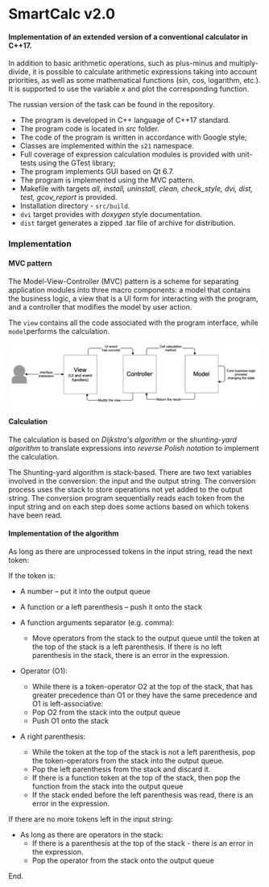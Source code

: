 # SmartCalc v2.0

#### Implementation of an extended version of a conventional calculator in C++17.

In addition to basic arithmetic operations, such as plus-minus and multiply-divide, it is possible to calculate arithmetic expressions taking into account priorities, as well as some mathematical functions (sin, cos, logarithm, etc.).
It is supported to use the variable *x* and plot the corresponding function.

The russian version of the task can be found in the repository.

- The program is developed in C++ language of C++17 standard.
- The program code is located in *src* folder.
- The code of the program is written in accordance with Google style;
- Classes are implemented within the `s21` namespace.
- Full coverage of expression calculation modules is provided with unit-tests using the GTest library;
- The program implements GUI based on Qt 6.7.
- The program is implemented using the MVC pattern.
- Makefile with targets *all, install, uninstall, clean, check_style, dvi, dist, test, gcov_report* is provided.
- Installation directory - `src/build`.
- `dvi` target provides with *doxygen* style documentation.
- `dist` target generates a zipped .tar file of archive for distribution.

### Implementation

#### MVC pattern

The Model-View-Controller (MVC) pattern is a scheme for separating application modules into three macro components: a model that contains the business logic, a view that is a UI form for interacting with the program, and a controller that modifies the model by user action.

The `view` contains all the code associated with the program interface, while `model`performs the calculation.

![](images/MVC-Process.png)

#### Calculation

The calculation is based on *Dijkstra's algorithm* or the *shunting-yard algorithm* to translate expressions into *reverse Polish notation* to implement the calculation.

The Shunting-yard algorithm is stack-based. There are two text variables involved in the conversion: the input and the output string. The conversion process uses the stack to store operations not yet added to the output string. The conversion program sequentially reads each token from the input string and on each step does some actions based on which tokens have been read.

#### Implementation of the algorithm

As long as there are unprocessed tokens in the input string, read the next token:

If the token is:
- A number – put it into the output queue

- A function or a left parenthesis – push it onto the stack

- A function arguments separator (e.g. comma):
    - Move operators from the stack to the output queue until the token at the top of the stack is a left parenthesis. If there is no left parenthesis in the stack, there is an error in the expression.

- Operator (O1):
    - While there is a token-operator O2 at the top of the stack, that has greater precedence than O1 or they have the same precedence and O1 is left-associative:
    - Pop O2 from the stack into the output queue
    - Push O1 onto the stack

- A right parenthesis:
    - While the token at the top of the stack is not a left parenthesis, pop the token-operators from the stack into the output queue.
    - Pop the left parenthesis from the stack and discard it.
    - If there is a function token at the top of the stack, then pop the function from the stack into the output queue
    - If the stack ended before the left parenthesis was read, there is an error in the expression.

If there are no more tokens left in the input string:
- As long as there are operators in the stack:
    - If there is a parenthesis at the top of the stack - there is an error in the expression.
    - Pop the operator from the stack onto the output queue

End.